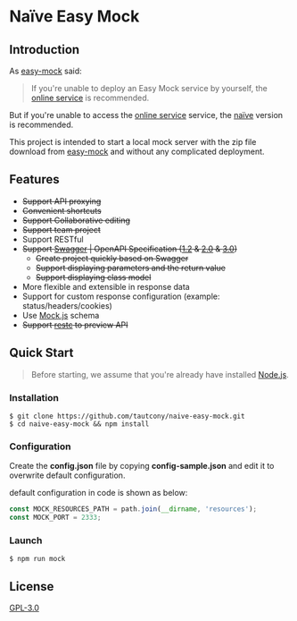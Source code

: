 # Naïve Easy Mock

## Introduction

As [easy-mock](https://github.com/easy-mock/easy-mock) said:

> If you're unable to deploy an Easy Mock service by yourself, the [online service](https://easy-mock.com/) is recommended.

But if you're unable to access the [online service](https://easy-mock.com/) service, the [naïve](https://github.com/easy-mock/easy-mock) version is recommended.

This project is intended to start a local mock server with the zip file download from [easy-mock](https://github.com/easy-mock/easy-mock) and without any complicated deployment.

## Features

- ~~Support API proxying~~
- ~~Convenient shortcuts~~
- ~~Support Collaborative editing~~
- ~~Support team project~~
- Support RESTful
- ~~Support [Swagger](https://swagger.io) | OpenAPI Specification ([1.2](https://github.com/OAI/OpenAPI-Specification/blob/master/versions/1.2.md) & [2.0](https://github.com/OAI/OpenAPI-Specification/blob/master/versions/2.0.md) & [3.0](https://github.com/OAI/OpenAPI-Specification/blob/master/versions/3.0.0.md))~~
  - ~~Create project quickly based on Swagger~~
  - ~~Support displaying parameters and the return value~~
  - ~~Support displaying class model~~
- More flexible and extensible in response data
- Support for custom response configuration (example: status/headers/cookies)
- Use [Mock.js](http://mockjs.com/) schema
- ~~Support [restc](https://github.com/ElemeFE/restc) to preview API~~

## Quick Start

> Before starting, we assume that you're already have installed [Node.js](https://nodejs.org).

### Installation

```shell
$ git clone https://github.com/tautcony/naive-easy-mock.git
$ cd naive-easy-mock && npm install
```

### Configuration

Create the **config.json** file by copying **config-sample.json** and edit it to overwrite default configuration.

default configuration in code is shown as below:

```js
const MOCK_RESOURCES_PATH = path.join(__dirname, 'resources');
const MOCK_PORT = 2333;
```

### Launch

```shell
$ npm run mock
```

## License

[GPL-3.0](https://opensource.org/licenses/GPL-3.0)